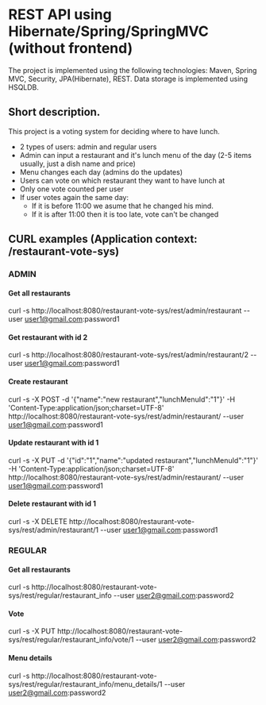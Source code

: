 # REST API using Hibernate/Spring/SpringMVC (without frontend)
The project is implemented using the following technologies: Maven, Spring MVC, Security, JPA(Hibernate), REST. Data storage is implemented using HSQLDB.

## Short description.
This project is a voting system for deciding where to have lunch.

- 2 types of users: admin and regular users
- Admin can input a restaurant and it's lunch menu of the day (2-5 items usually, just a dish name and price)
- Menu changes each day (admins do the updates)
- Users can vote on which restaurant they want to have lunch at
- Only one vote counted per user
- If user votes again the same day:
  - If it is before 11:00 we asume that he changed his mind.
  - If it is after 11:00 then it is too late, vote can't be changed

## CURL examples (Application context: /restaurant-vote-sys)

### ADMIN

#### Get all restaurants 
curl -s http://localhost:8080/restaurant-vote-sys/rest/admin/restaurant --user user1@gmail.com:password1

#### Get restaurant with id 2
curl -s http://localhost:8080/restaurant-vote-sys/rest/admin/restaurant/2 --user user1@gmail.com:password1

#### Create restaurant 
curl -s -X POST -d '{"name":"new restaurant","lunchMenuId":"1"}' -H 'Content-Type:application/json;charset=UTF-8' http://localhost:8080/restaurant-vote-sys/rest/admin/restaurant/ --user user1@gmail.com:password1

#### Update restaurant with id 1
curl -s -X PUT -d '{"id":"1","name":"updated restaurant","lunchMenuId":"1"}' -H 'Content-Type:application/json;charset=UTF-8' http://localhost:8080/restaurant-vote-sys/rest/admin/restaurant/ --user user1@gmail.com:password1

#### Delete restaurant with id 1 
curl -s -X DELETE http://localhost:8080/restaurant-vote-sys/rest/admin/restaurant/1 --user user1@gmail.com:password1

### REGULAR

#### Get all restaurants 
curl -s http://localhost:8080/restaurant-vote-sys/rest/regular/restaurant_info --user user2@gmail.com:password2

#### Vote
curl -s -X PUT http://localhost:8080/restaurant-vote-sys/rest/regular/restaurant_info/vote/1 --user user2@gmail.com:password2

#### Menu details 
curl -s http://localhost:8080/restaurant-vote-sys/rest/regular/restaurant_info/menu_details/1 --user user2@gmail.com:password2

